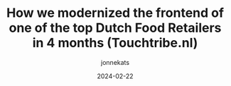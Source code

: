 ---
title:  "How we modernized the frontend of one of the top Dutch Food Retailers in 4 months
 (Touchtribe.nl)"
date: 2024-02-22
author: jonnekats
comments: true
image: ./images/modernized-frontend.webp
tags: [Composable]
external: true
url: https://www.touchtribe.nl/en/blog/mordernized-frontend-top-food-retailer
description: "Ok, to be fair we only modernized the homepage, catalog pages and search, but that's the whole point. If you are in the same situation as our customer and currently have a monolith and got excited about headless & composable commerce, I've got news for you: you don't have to do a big replatform to start using a modern frontend. In this article I will tell you exactly how we modernized the frontend of our customer in only 4 months."
---